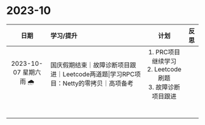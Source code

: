 # 2023-10

|           日期           | 学习/提升                                                    |                             计划                             | 反思 |
| :----------------------: | :----------------------------------------------------------- | :----------------------------------------------------------: | :--: |
| 2023-10-07 星期六  雨  🌧️ | 国庆假期结束｜故障诊断项目跟进｜Leetcode两道题\|学习RPC项目：Netty的零拷贝｜高项备考 | 1. PRC项目继续学习<br>2. Leetcode刷题<br>3. 故障诊断项目跟进<br> |      |
|                          |                                                              |                                                              |      |
|                          |                                                              |                                                              |      |
|                          |                                                              |                                                              |      |
|                          |                                                              |                                                              |      |
|                          |                                                              |                                                              |      |
|                          |                                                              |                                                              |      |
|                          |                                                              |                                                              |      |



